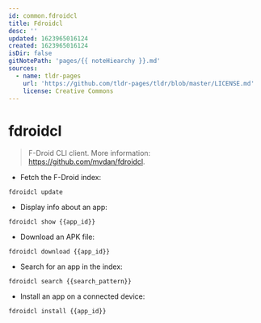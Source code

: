 ```yaml
---
id: common.fdroidcl
title: Fdroidcl
desc: ''
updated: 1623965016124
created: 1623965016124
isDir: false
gitNotePath: 'pages/{{ noteHiearchy }}.md'
sources:
  - name: tldr-pages
    url: 'https://github.com/tldr-pages/tldr/blob/master/LICENSE.md'
    license: Creative Commons
---
```

# fdroidcl

> F-Droid CLI client.
> More information: <https://github.com/mvdan/fdroidcl>.

- Fetch the F-Droid index:

`fdroidcl update`

- Display info about an app:

`fdroidcl show {{app_id}}`

- Download an APK file:

`fdroidcl download {{app_id}}`

- Search for an app in the index:

`fdroidcl search {{search_pattern}}`

- Install an app on a connected device:

`fdroidcl install {{app_id}}`


